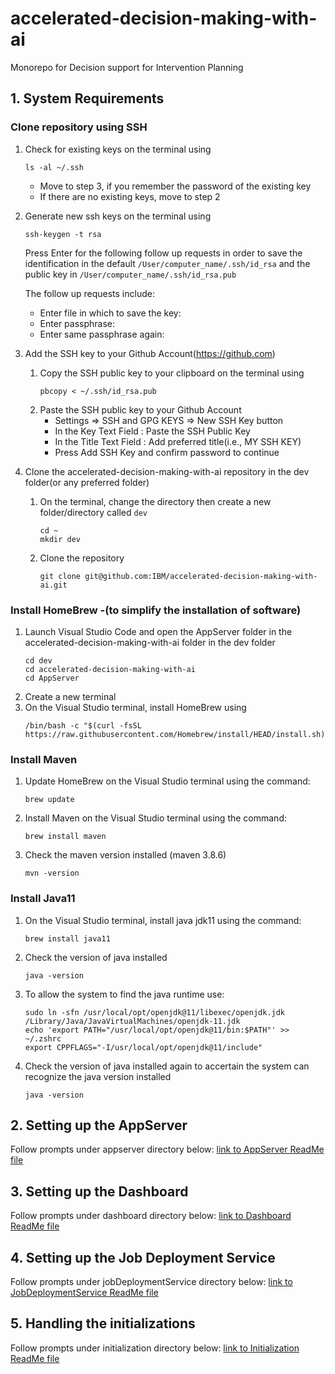 # accelerated-decision-making-with-ai
Monorepo for Decision support for Intervention Planning

## 1. System Requirements

### Clone repository using SSH

1. Check for existing keys on the terminal using
    ```
    ls -al ~/.ssh
    ```
    - Move to step 3, if you remember the password of the existing key
    - If there are no existing keys, move to step 2
2. Generate new ssh keys on the terminal using
    ```
    ssh-keygen -t rsa
    ```
    Press Enter for the following follow up requests in order to save the identification in the default `/User/computer_name/.ssh/id_rsa` and the public key in `/User/computer_name/.ssh/id_rsa.pub`

    The follow up requests include:
    - Enter file in which to save the key:
    - Enter passphrase:
    - Enter same passphrase again:
   

3. Add the SSH key to your Github Account(https://github.com)
    1. Copy the SSH public key to your clipboard on the terminal using
        ```
        pbcopy < ~/.ssh/id_rsa.pub
        ```
    2. Paste the SSH public key to your Github Account
        - Settings => SSH and GPG KEYS => New SSH Key button
        - In the Key Text Field : Paste the SSH Public Key
        - In the Title Text Field : Add preferred title(i.e., MY SSH KEY)
        - Press Add SSH Key and confirm password to continue
4. Clone the accelerated-decision-making-with-ai repository in the dev folder(or any preferred folder)
    1. On the terminal, change the directory then create a new folder/directory called `dev`
        ```
        cd ~
        mkdir dev
        ```
    2. Clone the repository
        ```
        git clone git@github.com:IBM/accelerated-decision-making-with-ai.git
        ```
    
### Install HomeBrew -(to simplify the installation of software)
1. Launch Visual Studio Code and open the AppServer folder in the accelerated-decision-making-with-ai folder in the dev folder
    ```
    cd dev
    cd accelerated-decision-making-with-ai
    cd AppServer
    ```
2. Create a new terminal 
3. On the Visual Studio terminal, install HomeBrew using
    ```
    /bin/bash -c "$(curl -fsSL https://raw.githubusercontent.com/Homebrew/install/HEAD/install.sh)"
    ```

### Install Maven
1. Update HomeBrew on the Visual Studio terminal using the command:
    ```
    brew update
    ```
2. Install Maven on the Visual Studio terminal using the command:
    ```
    brew install maven
    ```
3. Check the maven version installed (maven 3.8.6)
    ```
    mvn -version
    ```

### Install Java11
1. On the Visual Studio terminal, install java jdk11 using the command:
    ```
    brew install java11
    ```
2. Check the version of java installed
    ```
    java -version
    ```
3. To allow the system to find the java runtime use:
    ```
    sudo ln -sfn /usr/local/opt/openjdk@11/libexec/openjdk.jdk /Library/Java/JavaVirtualMachines/openjdk-11.jdk
    echo 'export PATH="/usr/local/opt/openjdk@11/bin:$PATH"' >> ~/.zshrc
    export CPPFLAGS="-I/usr/local/opt/openjdk@11/include"
    ```
4. Check the version of java installed again to accertain the system can recognize the java version installed
    ```
    java -version
    ```

## 2. Setting up the AppServer
Follow prompts under appserver directory below:
 [link to AppServer ReadMe file](Appserver/README.md)

## 3. Setting up the Dashboard
Follow prompts under dashboard directory below:
 [link to Dashboard ReadMe file](Dashboard/README.md)

## 4. Setting up the Job Deployment Service
Follow prompts under jobDeploymentService directory below:
 [link to JobDeploymentService ReadMe file](JobDeploymentService/README.md)

## 5. Handling the initializations 
Follow prompts under initialization directory below:
 [link to Initialization ReadMe file](Initialization/README.md)